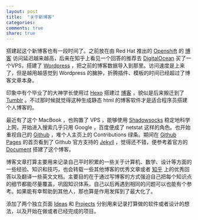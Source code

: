 ```yaml
---
layout: post
title:  "关于新博客"
categories:
comments: true
share: true
---
```

搭建起这个新博客也有一段时间了。之前放在由 Red Hat 推出的 [Openshift][Openshift] 的 [博客][Blog-old] 访问延迟越来越高，后来在知乎上看见一个回答的推荐去 [DigitalOcean][DigitalOcean] 买了一个VPS，搭建了 [Wordpress][Wordpress] ，把之前的博客数据导入到那里。访问速度是上来了，但是越用越感觉到 Wordpress 的臃肿，折腾插件、模板的时间已经超过了博客文章本身。

印象中有个毕业了的大神学长使用过 [Hexo][Hexo] 搭建过 [博客][fxck.it] ，貌似是后来搬迁到了 [Tumblr][Tumblr] 。不过那时候就觉得这种生成静态 html 的博客软件才是适合程序员搭建个人博客的。

最近有了这个 MacBook ，也购置了 VPS ，能够使用 [Shadowsocks][Shadowsocks] 稳定地科学上网，开始进入搜索几乎只用 Google ，百度便成了 netstat 这样的角色。也开始重视自己的 [Github][Github] ，堆个人主页上的 Contributions 绿条。期间在 [Github Pages][Github Pages] 的首页看到了 Github 官方支持的 [Jekyll][Jekyll] ，觉得还不错，便参考着官方的 [Document][Document] 搭建了这个博客。

博客文章打算主要用来记录自己平时积累的一些关于计算机、数学、设计等方面的一些经验、知识和技巧，也会转载一些其他博客的优秀文章或者 [知乎][Zhihu] 上的优秀回答以及翻译一些英文文档。主要目的在于通过写博客的方式强迫自己把每个知识点的细节都能尽量覆盖，巩固知识体系，自己以后再遇到相同的问题可以也能有个参考。如果能有幸帮助到其他人，那也算是作用发挥到了最大化了。

添加了两个独立页面 [Ideas][Ideas] 和 [Projects][Projects] 分别用来记录打算做的软件或者设计的想法，以及开始在做或者已经完成的项目。

[Openshift]:    https://www.openshift.com/
[Blog-old]:     http://bolg-old.nsmss.com/
[DigitalOcean]: https://www.digitalocean.com/?refcode=e3acd48547b7
[Wordpress]:    https://wordpress.org/
[Hexo]:         http://hexo.io/
[fxck.it]:      http://fxck.it/
[Tumblr]:       https://www.tumblr.com/
[Shadowsocks]:  https://github.com/shadowsocks
[Github]:       https://github.com/mdluo
[Github Pages]: https://pages.github.com/
[Jekyll]:       http://jekyllrb.com/
[Document]:     https://help.github.com/articles/using-jekyll-with-pages/
[Zhihu]:        http://www.zhihu.com/
[Ideas]:        /ideas.html
[Projects]:     /projects.html
